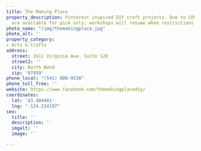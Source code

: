 ```yaml
---
title: The Making Place
property_description: Pinterest inspired DIY craft projects. Due to COVID 19 projects
  are available for pick only; workshops will resume when restrictions are lifted.
photo_name: "/img/themakingplace.jpg"
photo_alt: ''
property_category:
- Arts & Crafts
address:
  street: 1611 Virginia Ave. Suite 120
  street2: ''
  city: North Bend
  zip: '97459'
phone_local: "(541) 808-9530"
phone_toll_free: ''
website: https://www.facebook.com/themakingplacediy/
coordinates:
  lat: '43.404401'
  lng: "-124.234197"
seo:
  title: ''
  description: ''
  imgalt: ''
  image: ''

---
```

